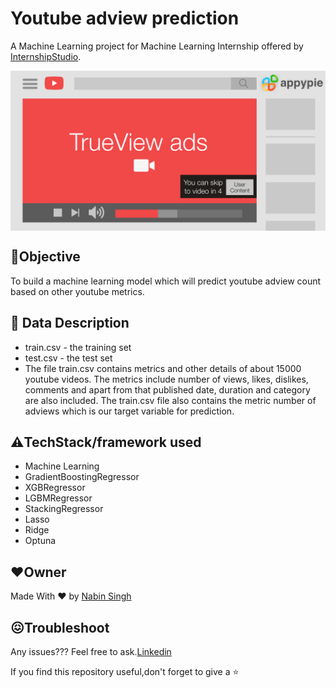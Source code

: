 # Youtube adview prediction
A Machine Learning project for Machine Learning Internship offered by [InternshipStudio](https://internshipstudio.com/).

<img align="center" src="youtube_ads_img.png" alt="image">

## 📌**Objective**
To build a machine learning model which will predict youtube adview count based on other youtube metrics.
## 📁 **Data Description**
- train.csv - the training set
- test.csv - the test set
- The file train.csv contains metrics and other details of about 15000 youtube videos. The metrics include number of views, likes, dislikes, comments and apart from that published date, duration and category are also included. The train.csv file also contains the metric number of adviews which is our target variable for prediction. 
  
## ⚠️**TechStack/framework used**
- Machine Learning
- GradientBoostingRegressor
- XGBRegressor
- LGBMRegressor
- StackingRegressor
- Lasso
- Ridge
- Optuna

## ❤️**Owner**
Made With ❤️ by [Nabin Singh](https://www.linkedin.com/in/nabin-singh-363a2b246/)

## 😖Troubleshoot
Any issues??? Feel free to ask.[Linkedin](https://www.linkedin.com/in/nabin-singh-363a2b246/)

If you find this repository useful,don't forget to give a ⭐
